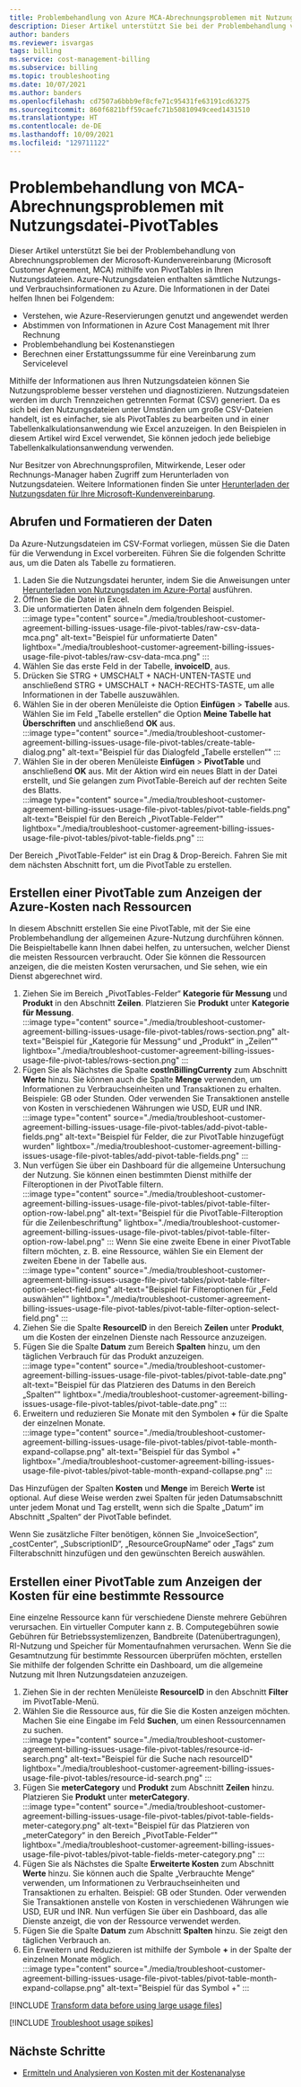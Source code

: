 ```yaml
---
title: Problembehandlung von Azure MCA-Abrechnungsproblemen mit Nutzungsdatei-PivotTables
description: Dieser Artikel unterstützt Sie bei der Problembehandlung von Abrechnungsproblemen der Microsoft-Kundenvereinbarung (Microsoft Customer Agreement, MCA) mithilfe von PivotTables, die aus Ihren CSV-Nutzungsdateien erstellt wurden.
author: banders
ms.reviewer: isvargas
tags: billing
ms.service: cost-management-billing
ms.subservice: billing
ms.topic: troubleshooting
ms.date: 10/07/2021
ms.author: banders
ms.openlocfilehash: cd7507a6bbb9ef8cfe71c95431fe63191cd63275
ms.sourcegitcommit: 860f6821bff59caefc71b50810949ceed1431510
ms.translationtype: HT
ms.contentlocale: de-DE
ms.lasthandoff: 10/09/2021
ms.locfileid: "129711122"
---
```

# <a name="troubleshoot-mca-billing-issues-with-usage-file-pivot-tables"></a>Problembehandlung von MCA-Abrechnungsproblemen mit Nutzungsdatei-PivotTables

Dieser Artikel unterstützt Sie bei der Problembehandlung von Abrechnungsproblemen der Microsoft-Kundenvereinbarung (Microsoft Customer Agreement, MCA) mithilfe von PivotTables in Ihren Nutzungsdateien. Azure-Nutzungsdateien enthalten sämtliche Nutzungs- und Verbrauchsinformationen zu Azure. Die Informationen in der Datei helfen Ihnen bei Folgendem:

- Verstehen, wie Azure-Reservierungen genutzt und angewendet werden
- Abstimmen von Informationen in Azure Cost Management mit Ihrer Rechnung
- Problembehandlung bei Kostenanstiegen
- Berechnen einer Erstattungssumme für eine Vereinbarung zum Servicelevel

Mithilfe der Informationen aus Ihren Nutzungsdateien können Sie Nutzungsprobleme besser verstehen und diagnostizieren. Nutzungsdateien werden im durch Trennzeichen getrennten Format (CSV) generiert. Da es sich bei den Nutzungsdateien unter Umständen um große CSV-Dateien handelt, ist es einfacher, sie als PivotTables zu bearbeiten und in einer Tabellenkalkulationsanwendung wie Excel anzuzeigen. In den Beispielen in diesem Artikel wird Excel verwendet, Sie können jedoch jede beliebige Tabellenkalkulationsanwendung verwenden.

Nur Besitzer von Abrechnungsprofilen, Mitwirkende, Leser oder Rechnungs-Manager haben Zugriff zum Herunterladen von Nutzungsdateien. Weitere Informationen finden Sie unter [Herunterladen der Nutzungsdaten für Ihre Microsoft-Kundenvereinbarung](../understand/download-azure-daily-usage.md). 

## <a name="get-the-data-and-format-it"></a>Abrufen und Formatieren der Daten

Da Azure-Nutzungsdateien im CSV-Format vorliegen, müssen Sie die Daten für die Verwendung in Excel vorbereiten. Führen Sie die folgenden Schritte aus, um die Daten als Tabelle zu formatieren.

1. Laden Sie die Nutzungsdatei herunter, indem Sie die Anweisungen unter [Herunterladen von Nutzungsdaten im Azure-Portal](../understand/download-azure-daily-usage.md) ausführen.
1. Öffnen Sie die Datei in Excel.
1. Die unformatierten Daten ähneln dem folgenden Beispiel.  
    :::image type="content" source="./media/troubleshoot-customer-agreement-billing-issues-usage-file-pivot-tables/raw-csv-data-mca.png" alt-text="Beispiel für unformatierte Daten" lightbox="./media/troubleshoot-customer-agreement-billing-issues-usage-file-pivot-tables/raw-csv-data-mca.png" :::
1. Wählen Sie das erste Feld in der Tabelle, **invoiceID**, aus.
1. Drücken Sie STRG + UMSCHALT + NACH-UNTEN-TASTE und anschließend STRG + UMSCHALT + NACH-RECHTS-TASTE, um alle Informationen in der Tabelle auszuwählen.
1. Wählen Sie in der oberen Menüleiste die Option **Einfügen** > **Tabelle** aus. Wählen Sie im Feld „Tabelle erstellen“ die Option **Meine Tabelle hat Überschriften** und anschließend **OK** aus.  
:::image type="content" source="./media/troubleshoot-customer-agreement-billing-issues-usage-file-pivot-tables/create-table-dialog.png" alt-text="Beispiel für das Dialogfeld „Tabelle erstellen“" :::
1. Wählen Sie in der oberen Menüleiste **Einfügen** > **PivotTable** und anschließend **OK** aus. Mit der Aktion wird ein neues Blatt in der Datei erstellt, und Sie gelangen zum PivotTable-Bereich auf der rechten Seite des Blatts.  
    :::image type="content" source="./media/troubleshoot-customer-agreement-billing-issues-usage-file-pivot-tables/pivot-table-fields.png" alt-text="Beispiel für den Bereich „PivotTable-Felder“" lightbox="./media/troubleshoot-customer-agreement-billing-issues-usage-file-pivot-tables/pivot-table-fields.png" :::

Der Bereich „PivotTable-Felder“ ist ein Drag & Drop-Bereich. Fahren Sie mit dem nächsten Abschnitt fort, um die PivotTable zu erstellen.

## <a name="create-pivot-table-to-view-azure-costs-by-resources"></a>Erstellen einer PivotTable zum Anzeigen der Azure-Kosten nach Ressourcen

In diesem Abschnitt erstellen Sie eine PivotTable, mit der Sie eine Problembehandlung der allgemeinen Azure-Nutzung durchführen können. Die Beispieltabelle kann Ihnen dabei helfen, zu untersuchen, welcher Dienst die meisten Ressourcen verbraucht. Oder Sie können die Ressourcen anzeigen, die die meisten Kosten verursachen, und Sie sehen, wie ein Dienst abgerechnet wird.

1. Ziehen Sie im Bereich „PivotTables-Felder“ **Kategorie für Messung** und **Produkt** in den Abschnitt **Zeilen**. Platzieren Sie **Produkt** unter **Kategorie für Messung**.  
    :::image type="content" source="./media/troubleshoot-customer-agreement-billing-issues-usage-file-pivot-tables/rows-section.png" alt-text="Beispiel für „Kategorie für Messung“ und „Produkt“ in „Zeilen“" lightbox="./media/troubleshoot-customer-agreement-billing-issues-usage-file-pivot-tables/rows-section.png" :::
1. Fügen Sie als Nächstes die Spalte **costInBillingCurrenty** zum Abschnitt **Werte** hinzu. Sie können auch die Spalte **Menge** verwenden, um Informationen zu Verbrauchseinheiten und Transaktionen zu erhalten. Beispiele: GB oder Stunden. Oder verwenden Sie Transaktionen anstelle von Kosten in verschiedenen Währungen wie USD, EUR und INR.  
    :::image type="content" source="./media/troubleshoot-customer-agreement-billing-issues-usage-file-pivot-tables/add-pivot-table-fields.png" alt-text="Beispiel für Felder, die zur PivotTable hinzugefügt wurden" lightbox="./media/troubleshoot-customer-agreement-billing-issues-usage-file-pivot-tables/add-pivot-table-fields.png" :::
1. Nun verfügen Sie über ein Dashboard für die allgemeine Untersuchung der Nutzung. Sie können einen bestimmten Dienst mithilfe der Filteroptionen in der PivotTable filtern.  
    :::image type="content" source="./media/troubleshoot-customer-agreement-billing-issues-usage-file-pivot-tables/pivot-table-filter-option-row-label.png" alt-text="Beispiel für die PivotTable-Filteroption für die Zeilenbeschriftung" lightbox="./media/troubleshoot-customer-agreement-billing-issues-usage-file-pivot-tables/pivot-table-filter-option-row-label.png" :::
    Wenn Sie eine zweite Ebene in einer PivotTable filtern möchten, z. B. eine Ressource, wählen Sie ein Element der zweiten Ebene in der Tabelle aus.  
    :::image type="content" source="./media/troubleshoot-customer-agreement-billing-issues-usage-file-pivot-tables/pivot-table-filter-option-select-field.png" alt-text="Beispiel für Filteroptionen für „Feld auswählen“" lightbox="./media/troubleshoot-customer-agreement-billing-issues-usage-file-pivot-tables/pivot-table-filter-option-select-field.png" :::
1. Ziehen Sie die Spalte **ResourceID** in den Bereich **Zeilen** unter **Produkt**, um die Kosten der einzelnen Dienste nach Ressource anzuzeigen.
1. Fügen Sie die Spalte **Datum** zum Bereich **Spalten** hinzu, um den täglichen Verbrauch für das Produkt anzuzeigen.  
    :::image type="content" source="./media/troubleshoot-customer-agreement-billing-issues-usage-file-pivot-tables/pivot-table-date.png" alt-text="Beispiel für das Platzieren des Datums in den Bereich „Spalten“" lightbox="./media/troubleshoot-customer-agreement-billing-issues-usage-file-pivot-tables/pivot-table-date.png" :::
1. Erweitern und reduzieren Sie Monate mit den Symbolen **+** für die Spalte der einzelnen Monate.  
    :::image type="content" source="./media/troubleshoot-customer-agreement-billing-issues-usage-file-pivot-tables/pivot-table-month-expand-collapse.png" alt-text="Beispiel für das Symbol +" lightbox="./media/troubleshoot-customer-agreement-billing-issues-usage-file-pivot-tables/pivot-table-month-expand-collapse.png" :::

Das Hinzufügen der Spalten **Kosten** und **Menge** im Bereich **Werte** ist optional. Auf diese Weise werden zwei Spalten für jeden Datumsabschnitt unter jedem Monat und Tag erstellt, wenn sich die Spalte „Datum“ im Abschnitt „Spalten“ der PivotTable befindet.

Wenn Sie zusätzliche Filter benötigen, können Sie „InvoiceSection“, „costCenter“, „SubscriptionID“, „ResourceGroupName“ oder „Tags“ zum Filterabschnitt hinzufügen und den gewünschten Bereich auswählen.

## <a name="create-pivot-table-to-view-cost-for-a-specific-resource"></a>Erstellen einer PivotTable zum Anzeigen der Kosten für eine bestimmte Ressource

Eine einzelne Ressource kann für verschiedene Dienste mehrere Gebühren verursachen. Ein virtueller Computer kann z. B. Computegebühren sowie Gebühren für Betriebssystemlizenzen, Bandbreite (Datenübertragungen), RI-Nutzung und Speicher für Momentaufnahmen verursachen. Wenn Sie die Gesamtnutzung für bestimmte Ressourcen überprüfen möchten, erstellen Sie mithilfe der folgenden Schritte ein Dashboard, um die allgemeine Nutzung mit Ihren Nutzungsdateien anzuzeigen.

1. Ziehen Sie in der rechten Menüleiste **ResourceID** in den Abschnitt **Filter** im PivotTable-Menü.
1. Wählen Sie die Ressource aus, für die Sie die Kosten anzeigen möchten. Machen Sie eine Eingabe im Feld **Suchen**, um einen Ressourcennamen zu suchen.  
    :::image type="content" source="./media/troubleshoot-customer-agreement-billing-issues-usage-file-pivot-tables/resource-id-search.png" alt-text="Beispiel für die Suche nach resourceID" lightbox="./media/troubleshoot-customer-agreement-billing-issues-usage-file-pivot-tables/resource-id-search.png" :::
1. Fügen Sie **meterCategory** und **Produkt** zum Abschnitt **Zeilen** hinzu. Platzieren Sie **Produkt** unter **meterCategory**.  
    :::image type="content" source="./media/troubleshoot-customer-agreement-billing-issues-usage-file-pivot-tables/pivot-table-fields-meter-category.png" alt-text="Beispiel für das Platzieren von „meterCategory“ in den Bereich „PivotTable-Felder“" lightbox="./media/troubleshoot-customer-agreement-billing-issues-usage-file-pivot-tables/pivot-table-fields-meter-category.png" :::
1. Fügen Sie als Nächstes die Spalte **Erweiterte Kosten** zum Abschnitt **Werte** hinzu. Sie können auch die Spalte „Verbrauchte Menge“ verwenden, um Informationen zu Verbrauchseinheiten und Transaktionen zu erhalten. Beispiel: GB oder Stunden. Oder verwenden Sie Transaktionen anstelle von Kosten in verschiedenen Währungen wie USD, EUR und INR. Nun verfügen Sie über ein Dashboard, das alle Dienste anzeigt, die von der Ressource verwendet werden.
1. Fügen Sie die Spalte **Datum** zum Abschnitt **Spalten** hinzu. Sie zeigt den täglichen Verbrauch an.
1. Ein Erweitern und Reduzieren ist mithilfe der Symbole **+** in der Spalte der einzelnen Monate möglich.  
    :::image type="content" source="./media/troubleshoot-customer-agreement-billing-issues-usage-file-pivot-tables/pivot-table-month-expand-collapse.png" alt-text="Beispiel für das Symbol +" :::

[!INCLUDE [Transform data before using large usage files](../../../includes/cost-management-billing-transform-data-before-using-large-usage-files.md)]

[!INCLUDE [Troubleshoot usage spikes](../../../includes/cost-management-billing-troubleshoot-usage-spikes.md)]

## <a name="next-steps"></a>Nächste Schritte

- [Ermitteln und Analysieren von Kosten mit der Kostenanalyse](../costs/quick-acm-cost-analysis.md)